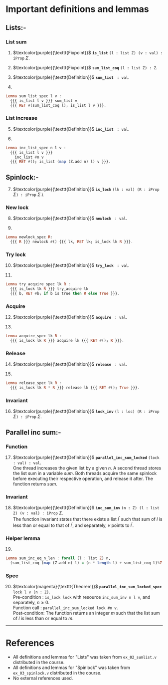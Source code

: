 # Important definitions and lemmas

## Lists:-

### List sum 

1. $\textcolor{purple}{\texttt{Fixpoint}}$ **`is_list`** `(l : list Z) (v : val) : iProp` $\Sigma$.

2. $\textcolor{purple}{\texttt{Fixpoint}}$ **`sum_list_coq`** `(l : list Z) : Z`.

3. $\textcolor{purple}{\texttt{Definition}}$ **`sum_list`** ` : val`.

4. 

```haskell
Lemma sum_list_spec l v :
  {{{ is_list l v }}} sum_list v
  {{{ RET #(sum_list_coq l); is_list l v }}}.
```

### List increase

5. $\textcolor{purple}{\texttt{Definition}}$ **`inc_list`** ` : val`.

6.

```haskell
Lemma inc_list_spec n l v :
  {{{ is_list l v }}}
    inc_list #n v
  {{{ RET #(); is_list (map (Z.add n) l) v }}}.
```

## Spinlock:-

7. $\textcolor{purple}{\texttt{Definition}}$ **`is_lock`** `(lk : val) (R : iProp` $\Sigma$`) : iProp` $\Sigma$.\ 

### New lock

8. $\textcolor{purple}{\texttt{Definition}}$ **`newlock`** ` : val`.

9.

```haskell
Lemma newlock_spec R:
  {{{ R }}} newlock #() {{{ lk, RET lk; is_lock lk R }}}.
```

### Try lock

10. $\textcolor{purple}{\texttt{Definition}}$ **`try_lock`** ` : val`.

11.

```haskell
Lemma try_acquire_spec lk R :
  {{{ is_lock lk R }}} try_acquire lk
  {{{ b, RET #b; if b is true then R else True }}}.
```

### Acquire

12. $\textcolor{purple}{\texttt{Definition}}$ **`acquire`** ` : val`.

13.

```haskell
Lemma acquire_spec lk R :
  {{{ is_lock lk R }}} acquire lk {{{ RET #(); R }}}.
```

### Release

14. $\textcolor{purple}{\texttt{Definition}}$ **`release`** ` : val`.

15.

```haskell
Lemma release_spec lk R :
  {{{ is_lock lk R * R }}} release lk {{{ RET #(); True }}}.
```

### Invariant

16. $\textcolor{purple}{\texttt{Definition}}$ **`lock_inv`** `(l : loc) (R : iProp` $\Sigma$`) : iProp` $\Sigma$.

## Parallel inc sum:-

### Function

17. $\textcolor{purple}{\texttt{Definition}}$ **`parallel_inc_sum_locked`** `(lock : val) : val`.\
    One thread increases the given list by a given $n$. A second thread stores the list sum in a variable $sum$. Both threads acquire the same spinlock before executing their respective operation, and release it after. The function returns $sum$.

### Invariant

18. $\textcolor{purple}{\texttt{Definition}}$ **`inc_sum_inv`** `(n : Z) (l : list Z) (v : val) : iProp` $\Sigma$.\
    The function invariant states that there exists a list $l^\prime$ such that sum of $l$ is less than or equal to that of $l^\prime$, and separately, $v$ points to $l^\prime$.

### Helper lemma

19.

```haskell
Lemma sum_inc_eq_n_len : forall (l : list Z) n,
  (sum_list_coq (map (Z.add n) l) = (n * length l) + sum_list_coq l)%Z.
```

### Spec

20. $\textcolor{magenta}{\texttt{Theorem}}$ **`parallel_inc_sum_locked_spec`** `lock l v (n : Z)`.\
    Pre-condition : `is_lock lock` with resource `inc_sum_inv n l v`, and separately, $n \geq 0$.\
    Function call : `parallel_inc_sum_locked lock #n v`.\
    Post-condition: The function returns an integer $m$ such that the list sum of $l$ is less than or equal to $m$.

---

# References

+ All definitions and lemmas for "Lists" was taken from `ex_02_sumlist.v` distributed in the course.
+ All definitions and lemmas for "Spinlock" was taken from `ex_03_spinlock.v` distributed in the course.
+ No external references used. 